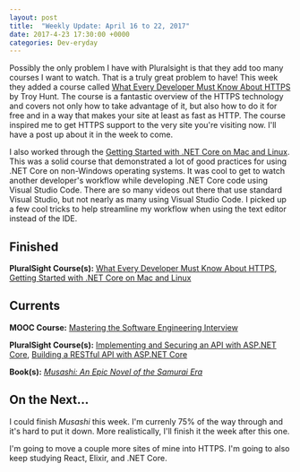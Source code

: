 ```yaml
---
layout: post
title:  "Weekly Update: April 16 to 22, 2017"
date: 2017-4-23 17:30:00 +0000
categories: Dev-eryday
---
```

Possibly the only problem I have with Pluralsight is that they add too many courses I want to watch. That is a truly great problem to have! This week they added a course called [What Every Developer Must Know About HTTPS][https] by Troy Hunt. The course is a fantastic overview of the HTTPS technology and covers not only how to take advantage of it, but also how to do it for free and in a way that makes your site at least as fast as HTTP. The course inspired me to get HTTPS support to the very site you're visiting now. I'll have a post up about it in the week to come.

I also worked through the [Getting Started with .NET Core on Mac and Linux][mac]. This was a solid course that demonstrated a lot of good practices for using .NET Core on non-Windows operating systems. It was cool to get to watch another developer's workflow while developing .NET Core code using Visual Studio Code. There are so many videos out there that use standard Visual Studio, but not nearly as many using Visual Studio Code. I picked up a few cool tricks to help streamline my workflow when using the text editor instead of the IDE.

Finished
--------
**PluralSight Course(s):** [What Every Developer Must Know About HTTPS][https], [Getting Started with .NET Core on Mac and Linux][mac]

Currents
--------
**MOOC Course:** [Mastering the Software Engineering Interview][se]

**PluralSight Course(s):** [Implementing and Securing an API with ASP.NET Core][core], [Building a RESTful API with ASP.NET Core][rest]

**Book(s):** *[Musashi: An Epic Novel of the Samurai Era][mus]* 

On the Next...
--------
I could finish *Musashi* this week. I'm currenly 75% of the way through and it's hard to put it down. More realistically, I'll finish it the week after this one.

I'm going to move a couple more sites of mine into HTTPS. I'm going to also keep studying React, Elixir, and .NET Core.

[mus]: https://www.amazon.com/dp/B00CD428BU/ref=dp-kindle-redirect?_encoding=UTF8&btkr=1
[se]: https://www.coursera.org/learn/cs-tech-interview/
[rest]: https://app.pluralsight.com/library/courses/asp-dot-net-core-restful-api-building/table-of-contents
[mac]: https://app.pluralsight.com/library/courses/dotnet-core-mac-linux-getting-started/table-of-contents
[core]: https://app.pluralsight.com/library/courses/aspdotnetcore-implementing-securing-api/table-of-contents
[react]: https://app.pluralsight.com/library/courses/react-js-getting-started/table-of-contents
[pho]: https://app.pluralsight.com/library/courses/phoenix-getting-started/table-of-contents
[cubs]: https://www.amazon.com/Cubs-Way-Building-Baseball-Breaking-ebook/dp/B01M5LDUNR/ref=sr_1_1?ie=UTF8&qid=1491880527&sr=8-1&keywords=the+cubs+way
[best]: https://app.pluralsight.com/library/courses/javascript-best-practices/table-of-contents
[pr]: https://github.com/jpniederer/PlayingWithReact
[https]: https://app.pluralsight.com/library/courses/https-every-developer-must-know/table-of-contents